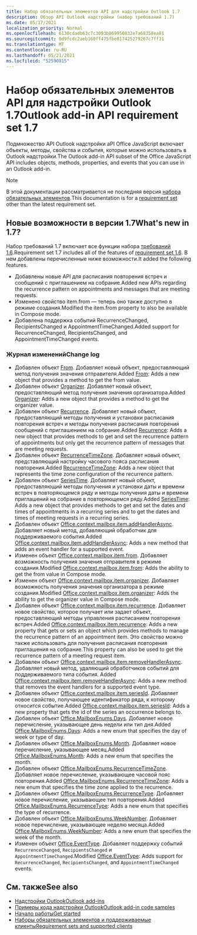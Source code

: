 ```yaml
---
title: Набор обязательных элементов API для надстройки Outlook 1.7
description: Обзор API Outlook надстройки (набор требований 1.7)
ms.date: 05/17/2021
localization_priority: Normal
ms.openlocfilehash: 6130cdadb63c7c3093b869950832e7a68358ea81
ms.sourcegitcommit: 0d9fcdc2aeb160ff475fbe817425279267c7ff31
ms.translationtype: MT
ms.contentlocale: ru-RU
ms.lasthandoff: 05/21/2021
ms.locfileid: "52590815"
---
```

# <a name="outlook-add-in-api-requirement-set-17"></a><span data-ttu-id="38e4a-103">Набор обязательных элементов API для надстройки Outlook 1.7</span><span class="sxs-lookup"><span data-stu-id="38e4a-103">Outlook add-in API requirement set 1.7</span></span>

<span data-ttu-id="38e4a-104">Подмножество API Outlook надстройки aPI Office JavaScript включает объекты, методы, свойства и события, которые можно использовать в Outlook надстройки.</span><span class="sxs-lookup"><span data-stu-id="38e4a-104">The Outlook add-in API subset of the Office JavaScript API includes objects, methods, properties, and events that you can use in an Outlook add-in.</span></span>

> [!NOTE]
> <span data-ttu-id="38e4a-105">В этой документации рассматривается не последняя версия [набора обязательных элементов](../../requirement-sets/outlook-api-requirement-sets.md).</span><span class="sxs-lookup"><span data-stu-id="38e4a-105">This documentation is for a [requirement set](../../requirement-sets/outlook-api-requirement-sets.md) other than the latest requirement set.</span></span>

## <a name="whats-new-in-17"></a><span data-ttu-id="38e4a-106">Новые возможности в версии 1.7</span><span class="sxs-lookup"><span data-stu-id="38e4a-106">What's new in 1.7?</span></span>

<span data-ttu-id="38e4a-107">Набор требований 1.7 включает все функции набора [требований 1.6](../requirement-set-1.6/outlook-requirement-set-1.6.md).</span><span class="sxs-lookup"><span data-stu-id="38e4a-107">Requirement set 1.7 includes all of the features of [requirement set 1.6](../requirement-set-1.6/outlook-requirement-set-1.6.md).</span></span> <span data-ttu-id="38e4a-108">В нем добавлены перечисленные ниже возможности.</span><span class="sxs-lookup"><span data-stu-id="38e4a-108">It added the following features.</span></span>

- <span data-ttu-id="38e4a-109">Добавлены новые API для расписания повторения встреч и сообщений с приглашением на собрание.</span><span class="sxs-lookup"><span data-stu-id="38e4a-109">Added new APIs regarding the recurrence pattern on appointments and messages that are meeting requests.</span></span>
- <span data-ttu-id="38e4a-110">Изменено свойство item.from — теперь оно также доступно в режиме создания.</span><span class="sxs-lookup"><span data-stu-id="38e4a-110">Modified the item.from property to also be available in Compose mode.</span></span>
- <span data-ttu-id="38e4a-111">Добавлена поддержка событий RecurrenceChanged, RecipientsChanged и AppointmentTimeChanged.</span><span class="sxs-lookup"><span data-stu-id="38e4a-111">Added support for RecurrenceChanged, RecipientsChanged, and AppointmentTimeChanged events.</span></span>

### <a name="change-log"></a><span data-ttu-id="38e4a-112">Журнал изменений</span><span class="sxs-lookup"><span data-stu-id="38e4a-112">Change log</span></span>

- <span data-ttu-id="38e4a-113">Добавлен объект [From](/javascript/api/outlook/office.from?view=outlook-js-1.7&preserve-view=true). Добавляет новый объект, предоставляющий метод получения значения отправителя.</span><span class="sxs-lookup"><span data-stu-id="38e4a-113">Added [From](/javascript/api/outlook/office.from?view=outlook-js-1.7&preserve-view=true): Adds a new object that provides a method to get the from value.</span></span>
- <span data-ttu-id="38e4a-114">Добавлен объект [Organizer](/javascript/api/outlook/office.organizer?view=outlook-js-1.7&preserve-view=true). Добавляет новый объект, предоставляющий метод получения значения организатора.</span><span class="sxs-lookup"><span data-stu-id="38e4a-114">Added [Organizer](/javascript/api/outlook/office.organizer?view=outlook-js-1.7&preserve-view=true): Adds a new object that provides a method to get the organizer value.</span></span>
- <span data-ttu-id="38e4a-115">Добавлен объект [Recurrence](/javascript/api/outlook/office.recurrence?view=outlook-js-1.7&preserve-view=true). Добавляет новый объект, предоставляющий методы получения и установки расписания повторения встреч и методы получения расписания повторения сообщений с приглашением на собрание.</span><span class="sxs-lookup"><span data-stu-id="38e4a-115">Added [Recurrence](/javascript/api/outlook/office.recurrence?view=outlook-js-1.7&preserve-view=true): Adds a new object that provides methods to get and set the recurrence pattern of appointments but only get the recurrence pattern of messages that are meeting requests.</span></span>
- <span data-ttu-id="38e4a-116">Добавлен объект [RecurrenceTimeZone](/javascript/api/outlook/office.recurrencetimezone?view=outlook-js-1.7&preserve-view=true). Добавляет новый объект, представляющий настройку часового пояса расписания повторения.</span><span class="sxs-lookup"><span data-stu-id="38e4a-116">Added [RecurrenceTimeZone](/javascript/api/outlook/office.recurrencetimezone?view=outlook-js-1.7&preserve-view=true): Adds a new object that represents the time zone configuration of the recurrence pattern.</span></span>
- <span data-ttu-id="38e4a-117">Добавлен объект [SeriesTime](/javascript/api/outlook/office.seriestime?view=outlook-js-1.7&preserve-view=true). Добавляет новый объект, предоставляющий методы получения и установки даты и времени встреч в повторяющемся ряду и методы получения даты и времени приглашений на собрание в повторяющемся ряду.</span><span class="sxs-lookup"><span data-stu-id="38e4a-117">Added [SeriesTime](/javascript/api/outlook/office.seriestime?view=outlook-js-1.7&preserve-view=true): Adds a new object that provides methods to get and set the dates and times of appointments in a recurring series and to get the dates and times of meeting requests in a recurring series.</span></span>
- <span data-ttu-id="38e4a-118">Добавлен объект [Office.context.mailbox.item.addHandlerAsync](office.context.mailbox.item.md#methods). Добавляет новый метод, добавляющий обработчик для поддерживаемого события.</span><span class="sxs-lookup"><span data-stu-id="38e4a-118">Added [Office.context.mailbox.item.addHandlerAsync](office.context.mailbox.item.md#methods): Adds a new method that adds an event handler for a supported event.</span></span>
- <span data-ttu-id="38e4a-119">Изменен объект [Office.context.mailbox.item.from](office.context.mailbox.item.md#properties). Добавляет возможность получения значения отправителя в режиме создания.</span><span class="sxs-lookup"><span data-stu-id="38e4a-119">Modified [Office.context.mailbox.item.from](office.context.mailbox.item.md#properties): Adds the ability to get the from value in Compose mode.</span></span>
- <span data-ttu-id="38e4a-120">Изменен объект [Office.context.mailbox.item.organizer](office.context.mailbox.item.md#properties). Добавляет возможность получения значения организатора в режиме создания.</span><span class="sxs-lookup"><span data-stu-id="38e4a-120">Modified [Office.context.mailbox.item.organizer](office.context.mailbox.item.md#properties): Adds the ability to get the organizer value in Compose mode.</span></span>
- <span data-ttu-id="38e4a-121">Добавлен объект [Office.context.mailbox.item.recurrence](office.context.mailbox.item.md#properties). Добавляет новое свойство, которое получает или задает объект, предоставляющий методы управления расписанием повторения встреч.</span><span class="sxs-lookup"><span data-stu-id="38e4a-121">Added [Office.context.mailbox.item.recurrence](office.context.mailbox.item.md#properties): Adds a new property that gets or sets an object which provides methods to manage the recurrence pattern of an appointment item.</span></span> <span data-ttu-id="38e4a-122">Это свойство можно также использовать для получения расписания повторения приглашения на собрание.</span><span class="sxs-lookup"><span data-stu-id="38e4a-122">This property can also be used to get the recurrence pattern of a meeting request item.</span></span>
- <span data-ttu-id="38e4a-123">Добавлен объект [Office.context.mailbox.item.removeHandlerAsync](office.context.mailbox.item.md#methods). Добавляет новый метод, удаляющий обработчиков событий для поддерживаемого типа события. </span><span class="sxs-lookup"><span data-stu-id="38e4a-123">Added [Office.context.mailbox.item.removeHandlerAsync](office.context.mailbox.item.md#methods): Adds a new method that removes the event handlers for a supported event type.</span></span>
- <span data-ttu-id="38e4a-124">Добавлен объект [Office.context.mailbox.item.seriesId](office.context.mailbox.item.md#properties). Добавляет новое свойство, получающее идентификатор ряда, к которому относится событие.</span><span class="sxs-lookup"><span data-stu-id="38e4a-124">Added [Office.context.mailbox.item.seriesId](office.context.mailbox.item.md#properties): Adds a new property that gets the id of the series an occurrence belongs to.</span></span>
- <span data-ttu-id="38e4a-125">Добавлен объект [Office.MailboxEnums.Days](/javascript/api/outlook/office.mailboxenums.days?view=outlook-js-1.7&preserve-view=true). Добавляет новое перечисление, указывающее день недели или тип дня.</span><span class="sxs-lookup"><span data-stu-id="38e4a-125">Added [Office.MailboxEnums.Days](/javascript/api/outlook/office.mailboxenums.days?view=outlook-js-1.7&preserve-view=true): Adds a new enum that specifies the day of week or type of day.</span></span>
- <span data-ttu-id="38e4a-126">Добавлен объект [Office.MailboxEnums.Month](/javascript/api/outlook/office.mailboxenums.month?view=outlook-js-1.7&preserve-view=true). Добавляет новое перечисление, указывающее месяц.</span><span class="sxs-lookup"><span data-stu-id="38e4a-126">Added [Office.MailboxEnums.Month](/javascript/api/outlook/office.mailboxenums.month?view=outlook-js-1.7&preserve-view=true): Adds a new enum that specifies the month.</span></span>
- <span data-ttu-id="38e4a-127">Добавлен объект [Office.MailboxEnums.RecurrenceTimeZone](/javascript/api/outlook/office.mailboxenums.recurrencetimezone?view=outlook-js-1.7&preserve-view=true). Добавляет новое перечисление, указывающее часовой пояс повторения.</span><span class="sxs-lookup"><span data-stu-id="38e4a-127">Added [Office.MailboxEnums.RecurrenceTimeZone](/javascript/api/outlook/office.mailboxenums.recurrencetimezone?view=outlook-js-1.7&preserve-view=true): Adds a new enum that specifies the time zone applied to the recurrence.</span></span>
- <span data-ttu-id="38e4a-128">Добавлен объект [Office.MailboxEnums.RecurrenceType](/javascript/api/outlook/office.mailboxenums.recurrencetype?view=outlook-js-1.7&preserve-view=true). Добавляет новое перечисление, указывающее тип повторения.</span><span class="sxs-lookup"><span data-stu-id="38e4a-128">Added [Office.MailboxEnums.RecurrenceType](/javascript/api/outlook/office.mailboxenums.recurrencetype?view=outlook-js-1.7&preserve-view=true): Adds a new enum that specifies the type of recurrence.</span></span>
- <span data-ttu-id="38e4a-129">Добавлен объект [ Office.MailboxEnums.WeekNumber](/javascript/api/outlook/office.mailboxenums.weeknumber?view=outlook-js-1.7&preserve-view=true). Добавляет новое перечисление, указывающее неделю месяца.</span><span class="sxs-lookup"><span data-stu-id="38e4a-129">Added [Office.MailboxEnums.WeekNumber](/javascript/api/outlook/office.mailboxenums.weeknumber?view=outlook-js-1.7&preserve-view=true): Adds a new enum that specifies the week of the month.</span></span>
- <span data-ttu-id="38e4a-130">Изменен объект [Office.EventType](/javascript/api/office/office.eventtype). Добавляет поддержку событий `RecurrenceChanged`, `RecipientsChanged` и `AppointmentTimeChanged`.</span><span class="sxs-lookup"><span data-stu-id="38e4a-130">Modified [Office.EventType](/javascript/api/office/office.eventtype): Adds support for `RecurrenceChanged`, `RecipientsChanged`, and `AppointmentTimeChanged` events.</span></span>

## <a name="see-also"></a><span data-ttu-id="38e4a-131">См. также</span><span class="sxs-lookup"><span data-stu-id="38e4a-131">See also</span></span>

- [<span data-ttu-id="38e4a-132">Надстройки Outlook</span><span class="sxs-lookup"><span data-stu-id="38e4a-132">Outlook add-ins</span></span>](../../../outlook/outlook-add-ins-overview.md)
- [<span data-ttu-id="38e4a-133">Примеры кода надстройки Outlook</span><span class="sxs-lookup"><span data-stu-id="38e4a-133">Outlook add-in code samples</span></span>](https://developer.microsoft.com/outlook/gallery/?filterBy=Outlook,Samples,Add-ins)
- [<span data-ttu-id="38e4a-134">Начало работы</span><span class="sxs-lookup"><span data-stu-id="38e4a-134">Get started</span></span>](../../../quickstarts/outlook-quickstart.md)
- [<span data-ttu-id="38e4a-135">Наборы обязательных элементов и поддерживаемые клиенты</span><span class="sxs-lookup"><span data-stu-id="38e4a-135">Requirement sets and supported clients</span></span>](../../requirement-sets/outlook-api-requirement-sets.md)
